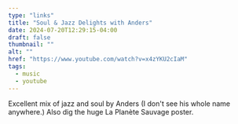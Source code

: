 ```yaml
---
type: "links"
title: "Soul & Jazz Delights with Anders"
date: 2024-07-20T12:29:15-04:00
draft: false
thumbnail: ""
alt: ""
href: "https://www.youtube.com/watch?v=x4zYKU2cIaM"
tags:
  - music
  - youtube
---
```


Excellent mix of jazz and soul by Anders (I don't see his whole name anywhere.) Also dig the huge <span lang="fr">La Planète Sauvage</span> poster.
